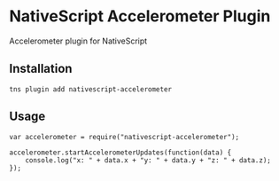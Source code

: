 # NativeScript Accelerometer Plugin
Accelerometer plugin for NativeScript

## Installation
```
tns plugin add nativescript-accelerometer
```

## Usage
```
var accelerometer = require("nativescript-accelerometer");

accelerometer.startAccelerometerUpdates(function(data) {
    console.log("x: " + data.x + "y: " + data.y + "z: " + data.z);
});
```
